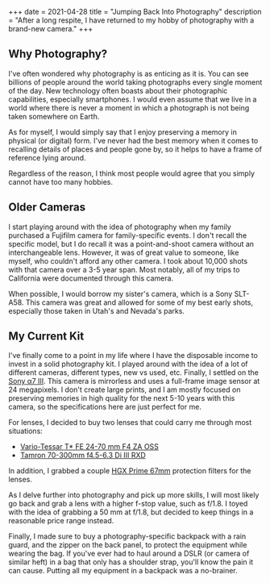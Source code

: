 +++
date = 2021-04-28
title = "Jumping Back Into Photography"
description = "After a long respite, I have returned to my hobby of photography with a brand-new camera."
+++

## Why Photography?

I've often wondered why photography is as enticing as it is. You can see billions of people around the world taking
photographs every single moment of the day. New technology often boasts about their photographic capabilities,
especially smartphones. I would even assume that we live in a world where there is never a moment in which a photograph
is not being taken somewhere on Earth.

As for myself, I would simply say that I enjoy preserving a memory in physical (or digital) form. I've never had the
best memory when it comes to recalling details of places and people gone by, so it helps to have a frame of reference
lying around.

Regardless of the reason, I think most people would agree that you simply cannot have too many hobbies.

## Older Cameras

I start playing around with the idea of photography when my family purchased a Fujifilm camera for family-specific
events. I don't recall the specific model, but I do recall it was a point-and-shoot camera without an interchangeable
lens. However, it was of great value to someone, like myself, who couldn't afford any other camera. I took about 10,000
shots with that camera over a 3-5 year span. Most notably, all of my trips to California were documented through this
camera.

When possible, I would borrow my sister's camera, which is a Sony SLT-A58. This camera was great and allowed for some of
my best early shots, especially those taken in Utah's and Nevada's parks.

## My Current Kit

I've finally come to a point in my life where I have the disposable income to invest in a solid photography kit. I
played around with the idea of a lot of different cameras, different types, new vs used, etc. Finally, I settled on
the [Sony α7 III](https://en.wikipedia.org/wiki/Sony_%CE%B17_III). This camera is mirrorless and uses a full-frame image
sensor at 24 megapixels. I don't create large prints, and I am mostly focused on preserving memories in high quality for
the next 5-10 years with this camera, so the specifications here are just perfect for me.

For lenses, I decided to buy two lenses that could carry me through most situations:

- [Vario-Tessar T\* FE 24-70 mm F4 ZA OSS](https://electronics.sony.com/imaging/lenses/full-frame-e-mount/p/sel2470z)
- [Tamron 70-300mm f4.5-6.3 Di III RXD](https://www.tamron-usa.com/product/lenses/a047.html)

In addition, I grabbed a couple [HGX Prime 67mm](https://www.promaster.com/Product/6725) protection filters for the
lenses.

As I delve further into photography and pick up more skills, I will most likely go back and grab a lens with a higher
f-stop value, such as f/1.8. I toyed with the idea of grabbing a 50 mm at f/1.8, but decided to keep things in a
reasonable price range instead.

Finally, I made sure to buy a photography-specific backpack with a rain guard, and the zipper on the back panel, to
protect the equipment while wearing the bag. If you've ever had to haul around a DSLR (or camera of similar heft) in a
bag that only has a shoulder strap, you'll know the pain it can cause. Putting all my equipment in a backpack was a
no-brainer.
